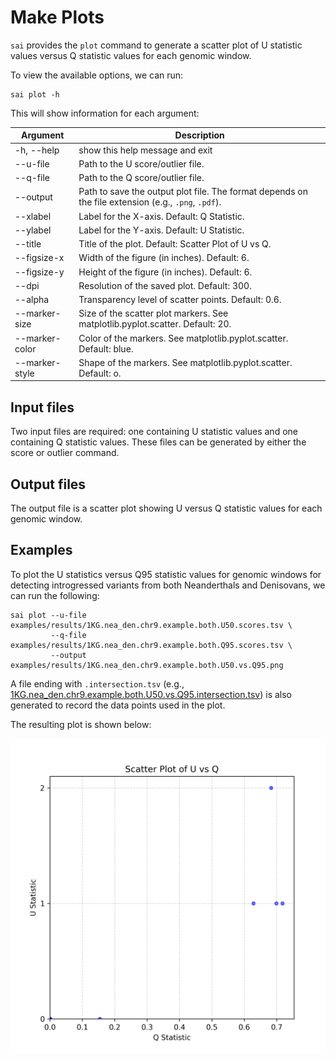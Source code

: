 # Make Plots

`sai` provides the `plot` command to generate a scatter plot of U statistic values versus Q statistic values for each genomic window.

To view the available options, we can run:

```
sai plot -h
```

This will show information for each argument:

| Argument | Description |
| - | - |
| -h, --help     |  show this help message and exit |
| --u-file       |  Path to the U score/outlier file. |
| --q-file       |  Path to the Q score/outlier file. |
| --output       |  Path to save the output plot file. The format depends on the file extension (e.g., `.png`, `.pdf`). |
| --xlabel       |  Label for the X-axis. Default: Q Statistic. |
| --ylabel       |  Label for the Y-axis. Default: U Statistic. |
| --title        |  Title of the plot. Default: Scatter Plot of U vs Q. |
| --figsize-x    |  Width of the figure (in inches). Default: 6. |
| --figsize-y    |  Height of the figure (in inches). Default: 6. |
| --dpi          |  Resolution of the saved plot. Default: 300. |
| --alpha        |  Transparency level of scatter points. Default: 0.6. |
| --marker-size  |  Size of the scatter plot markers. See matplotlib.pyplot.scatter. Default: 20. |
| --marker-color |  Color of the markers. See matplotlib.pyplot.scatter. Default: blue. |
| --marker-style |  Shape of the markers. See matplotlib.pyplot.scatter. Default: o. |

## Input files

Two input files are required: one containing U statistic values and one containing Q statistic values. These files can be generated by either the score or outlier command.

## Output files

The output file is a scatter plot showing U versus Q statistic values for each genomic window.

## Examples

To plot the U statistics versus Q95 statistic values for genomic windows for detecting introgressed variants from both Neanderthals and Denisovans, we can run the following:

```
sai plot --u-file examples/results/1KG.nea_den.chr9.example.both.U50.scores.tsv \
         --q-file examples/results/1KG.nea_den.chr9.example.both.Q95.scores.tsv \
         --output examples/results/1KG.nea_den.chr9.example.both.U50.vs.Q95.png
```

A file ending with `.intersection.tsv` (e.g., [1KG.nea_den.chr9.example.both.U50.vs.Q95.intersection.tsv](https://github.com/xin-huang/sai/blob/main/examples/results/1KG.nea_den.chr9.example.both.U50.vs.Q95.intersection.tsv)) is also generated to record the data points used in the plot.

The resulting plot is shown below:

![example](1KG.nea_den.chr9.example.both.U50.vs.Q95.png)
